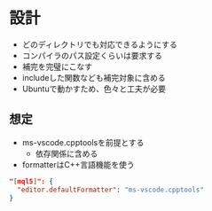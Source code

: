# 設計

- どのディレクトリでも対応できるようにする
- コンパイラのパス設定くらいは要求する
- 補完を完璧にこなす
- includeした関数なども補完対象に含める
- Ubuntuで動かすため、色々と工夫が必要

## 想定

- ms-vscode.cpptoolsを前提とする
  - 依存関係に含める
- formatterはC++言語機能を使う

```json
"[mql5]": {
  "editor.defaultFormatter": "ms-vscode.cpptools"
}
```
